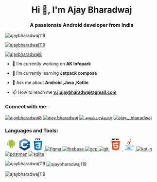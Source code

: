 <h1 align="center">Hi 👋, I'm Ajay Bharadwaj</h1>
<h3 align="center">A passionate Android developer from India</h3>

<p align="left"> <img src="https://komarev.com/ghpvc/?username=ajaybharadwaj119&label=Profile%20views&color=0e75b6&style=flat" alt="ajaybharadwaj119" /> </p>

<p align="left"> <a href="https://github.com/ryo-ma/github-profile-trophy"><img src="https://github-profile-trophy.vercel.app/?username=ajaybharadwaj119" alt="ajaybharadwaj119" /></a> </p>

<p align="left"> <a href="https://twitter.com/ajaybharadwaj8" target="blank"><img src="https://img.shields.io/twitter/follow/ajaybharadwaj8?logo=twitter&style=for-the-badge" alt="ajaybharadwaj8" /></a> </p>

- 🔭 I’m currently working on **AK Infopark**

- 🌱 I’m currently learning **Jetpack compose**

- 💬 Ask me about **Android ,Java ,Kotlin**

- 📫 How to reach me **v.j.ajaybharadwaj@gmail.com**

<h3 align="left">Connect with me:</h3>
<p align="left">
<a href="https://twitter.com/ajaybharadwaj8" target="blank"><img align="center" src="https://raw.githubusercontent.com/rahuldkjain/github-profile-readme-generator/master/src/images/icons/Social/twitter.svg" alt="ajaybharadwaj8" height="30" width="40" /></a>
<a href="https://linkedin.com/in/ajay bharadwaj" target="blank"><img align="center" src="https://raw.githubusercontent.com/rahuldkjain/github-profile-readme-generator/master/src/images/icons/Social/linked-in-alt.svg" alt="ajay bharadwaj" height="30" width="40" /></a>
<a href="https://fb.com/அஜய் பரத்வாஜ்" target="blank"><img align="center" src="https://raw.githubusercontent.com/rahuldkjain/github-profile-readme-generator/master/src/images/icons/Social/facebook.svg" alt="அஜய் பரத்வாஜ்" height="30" width="40" /></a>
<a href="https://instagram.com/ajay._.bharadwaj" target="blank"><img align="center" src="https://raw.githubusercontent.com/rahuldkjain/github-profile-readme-generator/master/src/images/icons/Social/instagram.svg" alt="ajay._.bharadwaj" height="30" width="40" /></a>
</p>

<h3 align="left">Languages and Tools:</h3>
<p align="left"> <a href="https://developer.android.com" target="_blank" rel="noreferrer"> <img src="https://raw.githubusercontent.com/devicons/devicon/master/icons/android/android-original-wordmark.svg" alt="android" width="40" height="40"/> </a> <a href="https://www.w3schools.com/cpp/" target="_blank" rel="noreferrer"> <img src="https://raw.githubusercontent.com/devicons/devicon/master/icons/cplusplus/cplusplus-original.svg" alt="cplusplus" width="40" height="40"/> </a> <a href="https://www.w3schools.com/css/" target="_blank" rel="noreferrer"> <img src="https://raw.githubusercontent.com/devicons/devicon/master/icons/css3/css3-original-wordmark.svg" alt="css3" width="40" height="40"/> </a> <a href="https://www.figma.com/" target="_blank" rel="noreferrer"> <img src="https://www.vectorlogo.zone/logos/figma/figma-icon.svg" alt="figma" width="40" height="40"/> </a> <a href="https://firebase.google.com/" target="_blank" rel="noreferrer"> <img src="https://www.vectorlogo.zone/logos/firebase/firebase-icon.svg" alt="firebase" width="40" height="40"/> </a> <a href="https://cloud.google.com" target="_blank" rel="noreferrer"> <img src="https://www.vectorlogo.zone/logos/google_cloud/google_cloud-icon.svg" alt="gcp" width="40" height="40"/> </a> <a href="https://git-scm.com/" target="_blank" rel="noreferrer"> <img src="https://www.vectorlogo.zone/logos/git-scm/git-scm-icon.svg" alt="git" width="40" height="40"/> </a> <a href="https://www.w3.org/html/" target="_blank" rel="noreferrer"> <img src="https://raw.githubusercontent.com/devicons/devicon/master/icons/html5/html5-original-wordmark.svg" alt="html5" width="40" height="40"/> </a> <a href="https://www.java.com" target="_blank" rel="noreferrer"> <img src="https://raw.githubusercontent.com/devicons/devicon/master/icons/java/java-original.svg" alt="java" width="40" height="40"/> </a> <a href="https://kotlinlang.org" target="_blank" rel="noreferrer"> <img src="https://www.vectorlogo.zone/logos/kotlinlang/kotlinlang-icon.svg" alt="kotlin" width="40" height="40"/> </a> <a href="https://postman.com" target="_blank" rel="noreferrer"> <img src="https://www.vectorlogo.zone/logos/getpostman/getpostman-icon.svg" alt="postman" width="40" height="40"/> </a> <a href="https://www.sqlite.org/" target="_blank" rel="noreferrer"> <img src="https://www.vectorlogo.zone/logos/sqlite/sqlite-icon.svg" alt="sqlite" width="40" height="40"/> </a> </p>

<p><img align="left" src="https://github-readme-stats.vercel.app/api/top-langs?username=ajaybharadwaj119&show_icons=true&locale=en&layout=compact" alt="ajaybharadwaj119" /></p>

<p>&nbsp;<img align="center" src="https://github-readme-stats.vercel.app/api?username=ajaybharadwaj119&show_icons=true&locale=en" alt="ajaybharadwaj119" /></p>

<p><img align="center" src="https://github-readme-streak-stats.herokuapp.com/?user=ajaybharadwaj119&" alt="ajaybharadwaj119" /></p>
